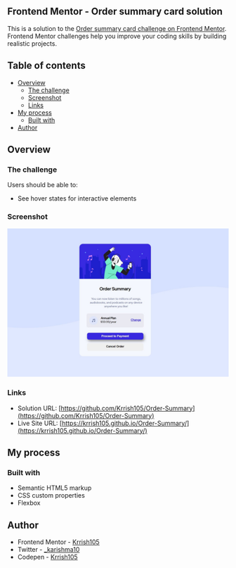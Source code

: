 ## Frontend Mentor - Order summary card solution

This is a solution to the [Order summary card challenge on Frontend Mentor](https://www.frontendmentor.io/challenges/order-summary-component-QlPmajDUj). Frontend Mentor challenges help you improve your coding skills by building realistic projects. 

## Table of contents

- [Overview](#overview)
  - [The challenge](#the-challenge)
  - [Screenshot](#screenshot)
  - [Links](#links)
- [My process](#my-process)
  - [Built with](#built-with)
- [Author](#author)

## Overview

### The challenge

Users should be able to:

- See hover states for interactive elements

### Screenshot

![](images/screenshot.jpg)

### Links

- Solution URL: [https://github.com/Krrish105/Order-Summary](https://github.com/Krrish105/Order-Summary)
- Live Site URL: [https://krrish105.github.io/Order-Summary/](https://krrish105.github.io/Order-Summary/)

## My process

### Built with

- Semantic HTML5 markup
- CSS custom properties
- Flexbox

## Author

- Frontend Mentor - [Krrish105](https://www.frontendmentor.io/profile/Krrish105)
- Twitter - [_karishma10](https://twitter.com/_karishma10)
- Codepen - [Krrish105](https://codepen.io/krrish105)

